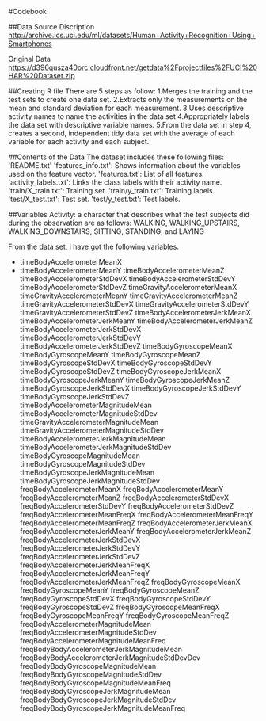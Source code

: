#Codebook

##Data Source
Discription
http://archive.ics.uci.edu/ml/datasets/Human+Activity+Recognition+Using+Smartphones

Original Data
https://d396qusza40orc.cloudfront.net/getdata%2Fprojectfiles%2FUCI%20HAR%20Dataset.zip

##Creating R file
There are 5 steps as follow:
1.Merges the training and the test sets to create one data set.
2.Extracts only the measurements on the mean and standard deviation for each measurement.
3.Uses descriptive activity names to name the activities in the data set
4.Appropriately labels the data set with descriptive variable names.
5.From the data set in step 4, creates a second, independent tidy data set with the average of each variable for each activity and each subject.

##Contents of the Data
The dataset includes these following files:
'README.txt'
'features_info.txt': Shows information about the variables used on the feature vector.
'features.txt': List of all features.
'activity_labels.txt': Links the class labels with their activity name.
'train/X_train.txt': Training set.
'train/y_train.txt': Training labels.
'test/X_test.txt': Test set.
'test/y_test.txt': Test labels.

##Variables
Activity: a character that describes what the test subjects did during the observation are as follows: 
          WALKING, WALKING_UPSTAIRS, WALKING_DOWNSTAIRS, SITTING, STANDING, and LAYING

From the data set, i have got the following variables.

* timeBodyAccelerometerMeanX
* timeBodyAccelerometerMeanY
timeBodyAccelerometerMeanZ
timeBodyAccelerometerStdDevX
timeBodyAccelerometerStdDevY
timeBodyAccelerometerStdDevZ
timeGravityAccelerometerMeanX
timeGravityAccelerometerMeanY
timeGravityAccelerometerMeanZ
timeGravityAccelerometerStdDevX
timeGravityAccelerometerStdDevY
timeGravityAccelerometerStdDevZ
timeBodyAccelerometerJerkMeanX
timeBodyAccelerometerJerkMeanY
timeBodyAccelerometerJerkMeanZ
timeBodyAccelerometerJerkStdDevX
timeBodyAccelerometerJerkStdDevY
timeBodyAccelerometerJerkStdDevZ
timeBodyGyroscopeMeanX
timeBodyGyroscopeMeanY
timeBodyGyroscopeMeanZ
timeBodyGyroscopeStdDevX
timeBodyGyroscopeStdDevY
timeBodyGyroscopeStdDevZ
timeBodyGyroscopeJerkMeanX
timeBodyGyroscopeJerkMeanY
timeBodyGyroscopeJerkMeanZ
timeBodyGyroscopeJerkStdDevX
timeBodyGyroscopeJerkStdDevY
timeBodyGyroscopeJerkStdDevZ
timeBodyAccelerometerMagnitudeMean
timeBodyAccelerometerMagnitudeStdDev
timeGravityAccelerometerMagnitudeMean
timeGravityAccelerometerMagnitudeStdDev
timeBodyAccelerometerJerkMagnitudeMean
timeBodyAccelerometerJerkMagnitudeStdDev
timeBodyGyroscopeMagnitudeMean
timeBodyGyroscopeMagnitudeStdDev
timeBodyGyroscopeJerkMagnitudeMean
timeBodyGyroscopeJerkMagnitudeStdDev
freqBodyAccelerometerMeanX
freqBodyAccelerometerMeanY
freqBodyAccelerometerMeanZ
freqBodyAccelerometerStdDevX
freqBodyAccelerometerStdDevY
freqBodyAccelerometerStdDevZ
freqBodyAccelerometerMeanFreqX
freqBodyAccelerometerMeanFreqY
freqBodyAccelerometerMeanFreqZ
freqBodyAccelerometerJerkMeanX
freqBodyAccelerometerJerkMeanY
freqBodyAccelerometerJerkMeanZ
freqBodyAccelerometerJerkStdDevX
freqBodyAccelerometerJerkStdDevY
freqBodyAccelerometerJerkStdDevZ
freqBodyAccelerometerJerkMeanFreqX
freqBodyAccelerometerJerkMeanFreqY
freqBodyAccelerometerJerkMeanFreqZ
freqBodyGyroscopeMeanX
freqBodyGyroscopeMeanY
freqBodyGyroscopeMeanZ
freqBodyGyroscopeStdDevX
freqBodyGyroscopeStdDevY
freqBodyGyroscopeStdDevZ
freqBodyGyroscopeMeanFreqX
freqBodyGyroscopeMeanFreqY
freqBodyGyroscopeMeanFreqZ
freqBodyAccelerometerMagnitudeMean
freqBodyAccelerometerMagnitudeStdDev
freqBodyAccelerometerMagnitudeMeanFreq
freqBodyBodyAccelerometerJerkMagnitudeMean
freqBodyBodyAccelerometerJerkMagnitudeStdDevDev
freqBodyBodyGyroscopeMagnitudeMean
freqBodyBodyGyroscopeMagnitudeStdDev
freqBodyBodyGyroscopeMagnitudeMeanFreq
freqBodyBodyGyroscopeJerkMagnitudeMean
freqBodyBodyGyroscopeJerkMagnitudeStdDev
freqBodyBodyGyroscopeJerkMagnitudeMeanFreq
